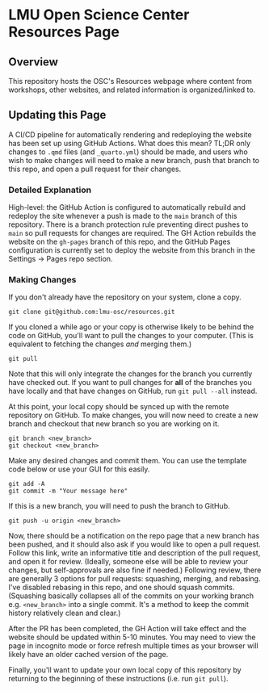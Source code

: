 # LMU Open Science Center Resources Page

## Overview

This repository hosts the OSC's Resources webpage where content from workshops, other websites, and related information is organized/linked to.

## Updating this Page

A CI/CD pipeline for automatically rendering and redeploying the website has been set up using GitHub Actions. What does this mean? TL;DR only changes to `.qmd` files (and `_quarto.yml`) should be made, and users who wish to make changes will need to make a new branch, push that branch to this repo, and open a pull request for their changes.

### Detailed Explanation

High-level: the GitHub Action is configured to automatically rebuild and redeploy the site whenever a push is made to the `main` branch of this repository. There is a branch protection rule preventing direct pushes to `main` so pull requests for changes are required. The GH Action rebuilds the website on the `gh-pages` branch of this repo, and the GitHub Pages configuration is currently set to deploy the website from this branch in the Settings -> Pages repo section.

### Making Changes

If you don't already have the repository on your system, clone a copy.

```
git clone git@github.com:lmu-osc/resources.git
```

If you cloned a while ago or your copy is otherwise likely to be behind the code on GitHub, you'll want to pull the changes to your computer. (This is equivalent to fetching the changes *and* merging them.)

```
git pull
```

Note that this will only integrate the changes for the branch you currently have checked out. If you want to pull changes for **all** of the branches you have locally and that have changes on GitHub, run `git pull --all` instead.

At this point, your local copy should be synced up with the remote repository on GitHub. To make changes, you will now need to create a new branch and checkout that new branch so you are working on it.

```
git branch <new_branch>
git checkout <new_branch>
```

Make any desired changes and commit them. You can use the template code below or use your GUI for this easily.

```
git add -A
git commit -m "Your message here"
```

If this is a new branch, you will need to push the branch to GitHub.

```
git push -u origin <new_branch>
```

Now, there should be a notification on the repo page that a new branch has been pushed, and it should also ask if you would like to open a pull request. Follow this link, write an informative title and description of the pull request, and open it for review. (Ideally, someone else will be able to review your changes, but self-approvals are also fine if needed.) Following review, there are generally 3 options for pull requests: squashing, merging, and rebasing. I've disabled rebasing in this repo, and one should squash commits. (Squashing basically collapses all of the commits on your working branch e.g. `<new_branch>` into a single commit. It's a method to keep the commit history relatively clean and clear.)

After the PR has been completed, the GH Action will take effect and the website should be updated within 5-10 minutes. You may need to view the page in incognito mode or force refresh multiple times as your browser will likely have an older cached version of the page.

Finally, you'll want to update your own local copy of this repository by returning to the beginning of these instructions (i.e. run `git pull`).


